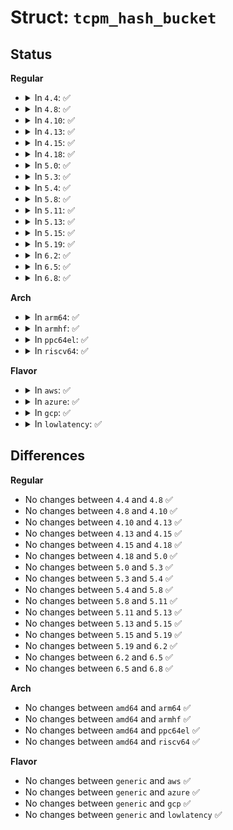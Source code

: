 # Struct: <code>tcpm_hash_bucket</code>

## Status
<b>Regular</b>
<ul>
<li>
<details>
<summary>In <code>4.4</code>: ✅</summary>

```c
struct tcpm_hash_bucket {
    struct tcp_metrics_block *chain;
};
```
</details>
</li>
<li>
<details>
<summary>In <code>4.8</code>: ✅</summary>

```c
struct tcpm_hash_bucket {
    struct tcp_metrics_block *chain;
};
```
</details>
</li>
<li>
<details>
<summary>In <code>4.10</code>: ✅</summary>

```c
struct tcpm_hash_bucket {
    struct tcp_metrics_block *chain;
};
```
</details>
</li>
<li>
<details>
<summary>In <code>4.13</code>: ✅</summary>

```c
struct tcpm_hash_bucket {
    struct tcp_metrics_block *chain;
};
```
</details>
</li>
<li>
<details>
<summary>In <code>4.15</code>: ✅</summary>

```c
struct tcpm_hash_bucket {
    struct tcp_metrics_block *chain;
};
```
</details>
</li>
<li>
<details>
<summary>In <code>4.18</code>: ✅</summary>

```c
struct tcpm_hash_bucket {
    struct tcp_metrics_block *chain;
};
```
</details>
</li>
<li>
<details>
<summary>In <code>5.0</code>: ✅</summary>

```c
struct tcpm_hash_bucket {
    struct tcp_metrics_block *chain;
};
```
</details>
</li>
<li>
<details>
<summary>In <code>5.3</code>: ✅</summary>

```c
struct tcpm_hash_bucket {
    struct tcp_metrics_block *chain;
};
```
</details>
</li>
<li>
<details>
<summary>In <code>5.4</code>: ✅</summary>

```c
struct tcpm_hash_bucket {
    struct tcp_metrics_block *chain;
};
```
</details>
</li>
<li>
<details>
<summary>In <code>5.8</code>: ✅</summary>

```c
struct tcpm_hash_bucket {
    struct tcp_metrics_block *chain;
};
```
</details>
</li>
<li>
<details>
<summary>In <code>5.11</code>: ✅</summary>

```c
struct tcpm_hash_bucket {
    struct tcp_metrics_block *chain;
};
```
</details>
</li>
<li>
<details>
<summary>In <code>5.13</code>: ✅</summary>

```c
struct tcpm_hash_bucket {
    struct tcp_metrics_block *chain;
};
```
</details>
</li>
<li>
<details>
<summary>In <code>5.15</code>: ✅</summary>

```c
struct tcpm_hash_bucket {
    struct tcp_metrics_block *chain;
};
```
</details>
</li>
<li>
<details>
<summary>In <code>5.19</code>: ✅</summary>

```c
struct tcpm_hash_bucket {
    struct tcp_metrics_block *chain;
};
```
</details>
</li>
<li>
<details>
<summary>In <code>6.2</code>: ✅</summary>

```c
struct tcpm_hash_bucket {
    struct tcp_metrics_block *chain;
};
```
</details>
</li>
<li>
<details>
<summary>In <code>6.5</code>: ✅</summary>

```c
struct tcpm_hash_bucket {
    struct tcp_metrics_block *chain;
};
```
</details>
</li>
<li>
<details>
<summary>In <code>6.8</code>: ✅</summary>

```c
struct tcpm_hash_bucket {
    struct tcp_metrics_block *chain;
};
```
</details>
</li>
</ul>
<b>Arch</b>
<ul>
<li>
<details>
<summary>In <code>arm64</code>: ✅</summary>

```c
struct tcpm_hash_bucket {
    struct tcp_metrics_block *chain;
};
```
</details>
</li>
<li>
<details>
<summary>In <code>armhf</code>: ✅</summary>

```c
struct tcpm_hash_bucket {
    struct tcp_metrics_block *chain;
};
```
</details>
</li>
<li>
<details>
<summary>In <code>ppc64el</code>: ✅</summary>

```c
struct tcpm_hash_bucket {
    struct tcp_metrics_block *chain;
};
```
</details>
</li>
<li>
<details>
<summary>In <code>riscv64</code>: ✅</summary>

```c
struct tcpm_hash_bucket {
    struct tcp_metrics_block *chain;
};
```
</details>
</li>
</ul>
<b>Flavor</b>
<ul>
<li>
<details>
<summary>In <code>aws</code>: ✅</summary>

```c
struct tcpm_hash_bucket {
    struct tcp_metrics_block *chain;
};
```
</details>
</li>
<li>
<details>
<summary>In <code>azure</code>: ✅</summary>

```c
struct tcpm_hash_bucket {
    struct tcp_metrics_block *chain;
};
```
</details>
</li>
<li>
<details>
<summary>In <code>gcp</code>: ✅</summary>

```c
struct tcpm_hash_bucket {
    struct tcp_metrics_block *chain;
};
```
</details>
</li>
<li>
<details>
<summary>In <code>lowlatency</code>: ✅</summary>

```c
struct tcpm_hash_bucket {
    struct tcp_metrics_block *chain;
};
```
</details>
</li>
</ul>

## Differences
<b>Regular</b>
<ul>
<li>
No changes between <code>4.4</code> and <code>4.8</code> ✅
</li>
<li>
No changes between <code>4.8</code> and <code>4.10</code> ✅
</li>
<li>
No changes between <code>4.10</code> and <code>4.13</code> ✅
</li>
<li>
No changes between <code>4.13</code> and <code>4.15</code> ✅
</li>
<li>
No changes between <code>4.15</code> and <code>4.18</code> ✅
</li>
<li>
No changes between <code>4.18</code> and <code>5.0</code> ✅
</li>
<li>
No changes between <code>5.0</code> and <code>5.3</code> ✅
</li>
<li>
No changes between <code>5.3</code> and <code>5.4</code> ✅
</li>
<li>
No changes between <code>5.4</code> and <code>5.8</code> ✅
</li>
<li>
No changes between <code>5.8</code> and <code>5.11</code> ✅
</li>
<li>
No changes between <code>5.11</code> and <code>5.13</code> ✅
</li>
<li>
No changes between <code>5.13</code> and <code>5.15</code> ✅
</li>
<li>
No changes between <code>5.15</code> and <code>5.19</code> ✅
</li>
<li>
No changes between <code>5.19</code> and <code>6.2</code> ✅
</li>
<li>
No changes between <code>6.2</code> and <code>6.5</code> ✅
</li>
<li>
No changes between <code>6.5</code> and <code>6.8</code> ✅
</li>
</ul>
<b>Arch</b>
<ul>
<li>
No changes between <code>amd64</code> and <code>arm64</code> ✅
</li>
<li>
No changes between <code>amd64</code> and <code>armhf</code> ✅
</li>
<li>
No changes between <code>amd64</code> and <code>ppc64el</code> ✅
</li>
<li>
No changes between <code>amd64</code> and <code>riscv64</code> ✅
</li>
</ul>
<b>Flavor</b>
<ul>
<li>
No changes between <code>generic</code> and <code>aws</code> ✅
</li>
<li>
No changes between <code>generic</code> and <code>azure</code> ✅
</li>
<li>
No changes between <code>generic</code> and <code>gcp</code> ✅
</li>
<li>
No changes between <code>generic</code> and <code>lowlatency</code> ✅
</li>
</ul>
